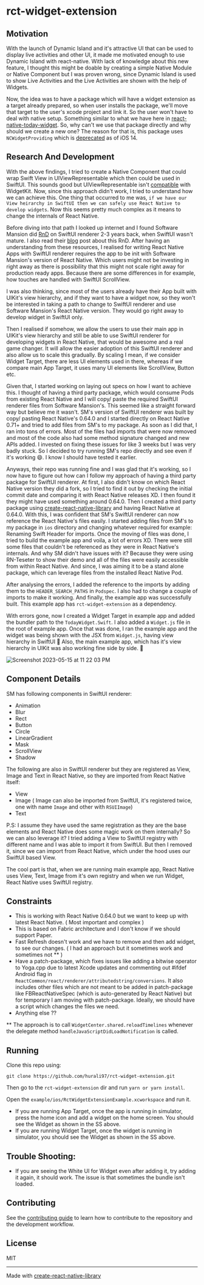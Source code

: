 # rct-widget-extension

## Motivation

With the launch of Dynamic Island and it's attractive UI that can be used to display live activities and other UI, it made me motivated enough to use Dynamic Island with react-native. With lack of knowledge about this new feature, I thought this might be doable by creating a simple Native Module or Native Component but I was proven wrong, since Dynamic Island is used to show Live Activities and the Live Activities are shown with the help of Widgets. 

Now, the idea was to have a package which will have a widget extension as a target already prepared, so when user installs the package, we'll move that target to the user's xcode project and link it. So the user won't have to deal with native setup. Something similar to what we have here in [react-native-today-widget](https://github.com/matejkriz/react-native-today-widget/). So, why can't we use that package directly and why should we create a new one? The reason for that is, this package uses `NCWidgetProviding` which is [deprecated](https://developer.apple.com/documentation/notificationcenter/ncwidgetproviding?language=objc) as of iOS 14.

## Research And Development

With the above findings, I tried to create a Native Component that could wrap Swift View in UIViewRepresentable which then could be used in SwiftUI. This sounds good but UIViewRepresentable isn't [compatible](https://developer.apple.com/forums/thread/652042) with WidgetKit. Now, since this approach didn't work, I tried to understand how we can achieve this. One thing that occurred to me was, `if we have our View heirarchy in SwiftUI then we can safely use React Native to develop widgets`. Now this seems pretty much complex as it means to change the internals of React Native.

Before diving into that path I looked up internet and I found Software Mansion did [RnD](https://github.com/software-mansion-labs/react-native-swiftui) on SwiftUI renderer 2-3 years back, when SwiftUI wasn't mature. I also read their [blog](https://blog.swmansion.com/swiftui-renderer-for-react-native-2b62fda38c9b?gi=791620eb7a52) post about this RnD. After having an understanding from these resources, I realised for writing React Native Apps with SwiftUI renderer requires the app to be init with Software Mansion's version of React Native. Which users might not be investing in right away as there is possibility that this might not scale right away for production ready apps. Because there are some differences in for example, how touches are handled with SwiftUI ScrollView.

I was also thinking, since most of the users already have their App built with UIKit's view hierarchy, and if they want to have a widget now, so they won't be interested in taking a path to change to SwiftUI renderer and use Software Mansion's React Native version. They would go right away to develop widget in SwiftUI only. 

Then I realised if somehow, we allow the users to use their main app in UIKit's view hierarchy and still be able to use SwiftUI renderer for developing widgets in React Native, that would be awesome and a real game changer. It will allow the easier adoption of this SwiftUI renderer and also allow us to scale this gradually. By scaling I mean, if we consider Widget Target, there are less UI elements used in there, whereas if we compare main App Target, it uses many UI elements like ScrollView, Button etc.

Given that, I started working on laying out specs on how I want to achieve this. I thought of having a third party package, which would consume Pods from existing React Native and I will copy/ paste the required SwiftUI renderer files from Software Mansion's. This seemed like a straight forward way but believe me it wasn't. SM's version of SwiftUI renderer was built by copy/ pasting React Native's 0.64.0 and I started directly on React Native 0.71+ and tried to add files from SM's to my package. As soon as I did that, I ran into tons of errors. Most of the files had imports that were now removed and most of the code also had some method signature changed and new APIs added. I invested on fixing these issues for like 3 weeks but I was very badly stuck. So I decided to try running SM's repo directly and see even if it's working 😄. I know I should have tested it earlier.

 Anyways, their repo was running fine and I was glad that it's working, so I now have to figure out how can I follow my approach of having a third party package for SwiftUI renderer. At first, I also didn't know on which React Native version they did a fork, so I tried to find it out by checking the initial commit date and comparing it with React Native releases XD. I then found it they might have used something around 0.64.0. Then I created a third party package using [create-react-native-library](https://github.com/callstack/react-native-builder-bob) and having React Native at 0.64.0. With this, I was confident that SM's SwiftUI renderer can now reference the React Native's files easily. I started adding files from SM's to my package in `ios` directory and changing whatever required for example: Renaming Swift Header for imports. Once the moving of files was done, I tried to build the example app and voila, a lot of errors XD. There were still some files that couldn't be referenced as they were in React Native's internals. And why SM didn't have issues with it? Because they were using RN-Teseter to show their demo and all of the files were easily accessible from within React Native. And since, I was aiming it to be a stand alone package, which can leverage files from the installed React Native Pod.
 
 After analysing the errors, I added the reference to the imports by adding them to the `HEADER_SEARCH_PATHS` in `Podspec`. I also had to change a couple of imports to make it working. And finally, the example app was successfully built. This example app has `rct-widget-extension` as a dependency.
 
 With errors gone, now I created a Widget Target in example app and added the bundler path to the `TodayWidget.Swift`. I also added a `Widget.js` file in the root of example app. Once that was done, I ran the example app and the widget was being shown with the JSX from `Widget.js`, having view hierarchy in SwiftUI 🎉 Also, the main example app, which has it's view hierarchy in UIKit was also working fine side by side. 🚀
 
![Screenshot 2023-05-15 at 11 22 03 PM](https://github.com/hurali97/rct-widget-extension/assets/47336142/65877228-13bc-4006-a077-fca58837ab24)

 ## Component Details
 
 SM has following components in SwiftUI renderer:
 
 - Animation
 - Blur
 - Rect
 - Button
 - Circle
 - LinearGradient
 - Mask
 - ScrollView
 - Shadow

The following are also in SwiftUI renderer but they are registered as View, Image and Text in React Native, so they are imported from React Native itself:

 - View
 - Image ( Image can also be imported from SwiftUI, it's registered twice, one with name `Image` and other with `RSUIImage`)
 - Text

P.S: I assume they have used the same registration as they are the base elements and React Native does some magic work on them internally? So we can also leverage it? I tried adding a View to SwiftUI registry with different name and I was able to import it from SwiftUI. But then I removed it, since we can import from React Native, which under the hood uses our SwiftUI based View.

The cool part is that, when we are running main example app, React Native uses View, Text, Image from it's own registry and when we run Widget, React Native uses SwiftUI registry.

## Constraints

- This is working with React Native 0.64.0 but we want to keep up with latest React Native. ( Most important and complex )
- This is based on Fabric architecture and I don't know if we should support Paper.
- Fast Refresh doesn't work and we have to remove and then add widget, to see our changes. ( I had an approach but it sometimes work and sometimes not ** )
- Have a patch-package, which fixes issues like adding a bitwise operator to Yoga.cpp due to latest Xcode updates and commenting out #ifdef Android flag in `ReactCommon/react/renderer/attributedstring/conversions`. It also includes other files which are not meant to be added in patch-package like FBReactNativeSpec (which is auto-generated by React Native) but for temporary I am moving with patch-package. Ideally, we should have a script which changes the files we need.
- Anything else ??

** The approach is to call `WidgetCenter.shared.reloadTimelines` whenever the delegate method `handleJavaScriptDidLoadNotification` is called.

## Running

Clone this repo using:

`git clone https://github.com/hurali97/rct-widget-extension.git`

Then go to the `rct-widget-extension` dir and run `yarn or yarn install`.

Open the `example/ios/RctWidgetExtensionExample.xcworkspace` and run it. 

- If you are running App Target, once the app is running in simulator, press the home icon and add a widget on the home screen. You should see the Widget as shown in the SS above.
- If you are running Widget Target, once the widget is running in simulator, you should see the Widget as shown in the SS above.


## Trouble Shooting:

- If you are seeing the White UI for Widget even after adding it, try adding it again, it should work. The issue is that sometimes the bundle isn't loaded.

## Contributing

See the [contributing guide](CONTRIBUTING.md) to learn how to contribute to the repository and the development workflow.

## License

MIT

---

Made with [create-react-native-library](https://github.com/callstack/react-native-builder-bob)
